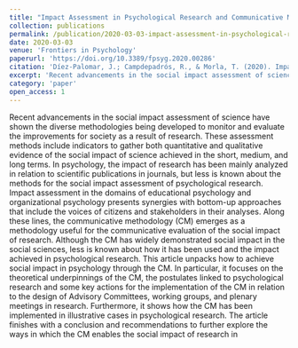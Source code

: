 ```yaml
---
title: "Impact Assessment in Psychological Research and Communicative Methodology"
collection: publications
permalink: /publication/2020-03-03-impact-assessment-in-psychological-research
date: 2020-03-03
venue: 'Frontiers in Psychology'
paperurl: 'https://doi.org/10.3389/fpsyg.2020.00286'
citation: 'Díez-Palomar, J.; Campdepadrós, R., & Morla, T. (2020). Impact Assessment in Psychological Research and Communicative Methodology. Frontiers in Psychology.'
excerpt: 'Recent advancements in the social impact assessment of science have shown the diverse methodologies being developed to monitor and evaluate the improvements for society as a result of research. These assessment methods include indicators to gather both quantitative and qualitative evidence of the social impact of science achieved in the short, medium, and long terms.'
category: 'paper'
open_access: 1
---
```


Recent advancements in the social impact assessment of science have shown the diverse methodologies being developed to monitor and evaluate the improvements for society as a result of research. These assessment methods include indicators to gather both quantitative and qualitative evidence of the social impact of science achieved in the short, medium, and long terms. In psychology, the impact of research has been mainly analyzed in relation to scientific publications in journals, but less is known about the methods for the social impact assessment of psychological research. Impact assessment in the domains of educational psychology and organizational psychology presents synergies with bottom-up approaches that include the voices of citizens and stakeholders in their analyses. Along these lines, the communicative methodology (CM) emerges as a methodology useful for the communicative evaluation of the social impact of research. Although the CM has widely demonstrated social impact in the social sciences, less is known about how it has been used and the impact achieved in psychological research. This article unpacks how to achieve social impact in psychology through the CM. In particular, it focuses on the theoretical underpinnings of the CM, the postulates linked to psychological research and some key actions for the implementation of the CM in relation to the design of Advisory Committees, working groups, and plenary meetings in research. Furthermore, it shows how the CM has been implemented in illustrative cases in psychological research. The article finishes with a conclusion and recommendations to further explore the ways in which the CM enables the social impact of research in